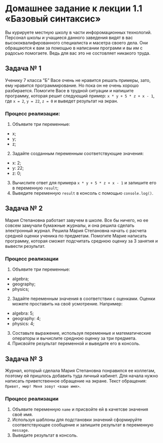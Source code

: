 # Домашнее задание к лекции 1.1 «Базовый синтаксис»

Вы курируете местную школу в части инфоромационных технологий. Персонал школы и учащиеся данного заведения видят в вас высококвалифированного специалиста и масетра своего дела. Они обращаются к вам за помощью в написании программ и вы им с радосью помогаете. Ведь для вас это не состовляет никакого труда.

## Задача № 1
Ученику 7 класса ”Б” Васе очень не нравится решать примеры, зато, ему нравится программирование. Но пока он не очень хорошо разбирается. Помогите Васе в трудной ситуации и напишите программу, которая решит следующий пример: `x * y + 5 * z + x - 1`, где `x = 2`, `y = 22`, `z = 0` и выведет результат на экран.

### Процесс реализации:
1. Объявите три переменные:
  * x;
  * y;
  * z;
2. Задайте созданным переменным соответствующие значения:
  * x: 2;
  * y: 22;
  * z: 0;
3. Вычислите ответ для примера `x * y + 5 * z + x - 1` и запишите его в переменную `result`;
4. Выведите переменную `result` в консоль с помощью `console.log()`.

## Задача № 2
Мария Степановна работает завучем в школе. Все бы ничего, но ее совсем замучали бумажные журналы, и она решила сделать электронный журнал. Решила Мария Степановна начать с расчета средней оценки ученика по предметам. Помогите Марие написать программу, которая сможет подсчитать среднюю оценку за 3 занятия и вывести результат.

### Процесс реализации
1. Объявите три переменные:
  * algebra;
  * geography;
  * physics;
2. Задайте переменным значения в соответствии с оценками. Оценки можете проставить на своё усмотрение. Например:
  * algebra: 5;
  * geography: 4;
  * physics: 4;
3. Составьте выражение, используя переменные и математические операторы и вычислите среднюю оценку за три предмета.
6. Присвойте результат переменной и выведите его в консоль.

## Задача № 3
Журнал, который сделала Мария Степановна понравился ее коллегам, поэтому ей пришлось добавить туда личный кабинет. Для начала нужно написать приветственное обращение на экране. Текст обращения: `Привет, мир! Меня зовут <ваше имя>`.

### Процесс реализации
1. Объявите переменную `name` и присвойте ей в качетсве значения своё имя.
2. Используя шаблоны для подстановки значений сформируйте соответствующее сообщение и запишите результат в переменную `message`.
3. Выведите результат в консоль.